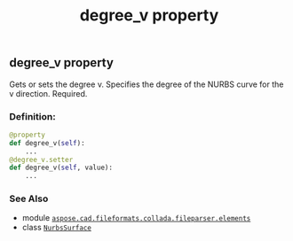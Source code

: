 ﻿---
title: degree_v property
second_title: Aspose.CAD for Python via .NET API References
description: 
type: docs
weight: 70
url: /python-net/aspose.cad.fileformats.collada.fileparser.elements/nurbssurface/degree_v/
is_root: false
---

## degree_v property


Gets or sets the degree v.
Specifies the degree of the NURBS curve for the v direction.
Required.
### Definition:
```python
@property
def degree_v(self):
    ...
@degree_v.setter
def degree_v(self, value):
    ...
```

### See Also
* module [`aspose.cad.fileformats.collada.fileparser.elements`](../../)
* class [`NurbsSurface`](/cad/python-net/aspose.cad.fileformats.collada.fileparser.elements/nurbssurface)
